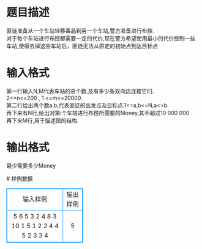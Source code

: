 # 

 
 # 题目描述 
<p>
匪徒准备从一个车站转移毒品到另一个车站,警方准备进行布控. <br>对于每个车站进行布控都需要一定的代价,现在警方希望使用最小的代价控制一些车站,使得去掉这些车站后，匪徒无法从原定的初始点到达目标点</p> 

 
 # 输入格式 
<p>
第一行输入N,M代表车站的总个数,及有多少条双向边连接它们.<br>2<=n<=200 , 1 <=m<=20000.<br>第二行给出两个数a,b,代表匪徒的出发点及目标点.1<=a,b<=N,a<>b.<br>再下来有N行,给出对第i个车站进行布控所需要的Money,其不超过10 000 000<br>再下来M行,用于描述图的结构.</p> 

 
 # 输出格式 
<p>
最少需要多少Money</p> 
# 样例数据
<style>
        table,table tr th, table tr td { border:1px solid #0094ff; }
        table { width: 200px; min-height: 25px; line-height: 25px; text-align: center; border-collapse: collapse;}   
    </style>
<table>
	<tr>
		<td>输入样例</td>
		<td>输出样例</td>
	</tr>
<tr><td>5 6
5 3
2
4
8
3
10
1 5
1 2
2 4
4 5
2 3
3 4</td><td>
5</td></tr></table>
